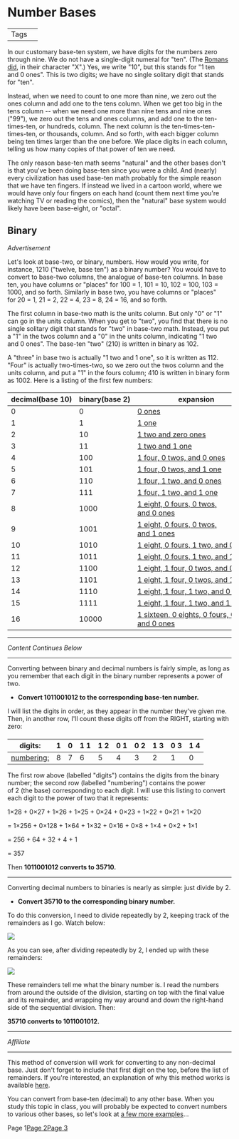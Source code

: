 Number Bases
============

<table><tbody><tr class="odd"><td>Tags</td><td></td></tr></tbody></table>

In our customary base-ten system, we have digits for the numbers zero through nine. We do not have a single-digit numeral for "ten". (The [Romans did](https://www.purplemath.com/modules/romannum.htm), in their character "X".) Yes, we write "10", but this stands for "1 ten and 0 ones". This is two digits; we have no single solitary digit that stands for "ten".

Instead, when we need to count to one more than nine, we zero out the ones column and add one to the tens column. When we get too big in the tens column -- when we need one more than nine tens and nine ones ("99"), we zero out the tens and ones columns, and add one to the ten-times-ten, or hundreds, column. The next column is the ten-times-ten-times-ten, or thousands, column. And so forth, with each bigger column being ten times larger than the one before. We place digits in each column, telling us how many copies of that power of ten we need.

The only reason base-ten math seems "natural" and the other bases don't is that you've been doing base-ten since you were a child. And (nearly) every civilization has used base-ten math probably for the simple reason that we have ten fingers. If instead we lived in a cartoon world, where we would have only four fingers on each hand (count them next time you're watching TV or reading the comics), then the "natural" base system would likely have been base-eight, or "octal".

**Binary**
----------

*Advertisement*

Let's look at base-two, or binary, numbers. How would you write, for instance, 1210 ("twelve, base ten") as a binary number? You would have to convert to base-two columns, the analogue of base-ten columns. In base ten, you have columns or "places" for 100 = 1, 101 = 10, 102 = 100, 103 = 1000, and so forth. Similarly in base two, you have columns or "places" for 20 = 1, 21 = 2, 22 = 4, 23 = 8, 24 = 16, and so forth.

The first column in base-two math is the units column. But only "0" or "1" can go in the units column. When you get to "two", you find that there is no single solitary digit that stands for "two" in base-two math. Instead, you put a "1" in the twos column and a "0" in the units column, indicating "1 two and 0 ones". The base-ten "two" (210) is written in binary as 102.

A "three" in base two is actually "1 two and 1 one", so it is written as 112. "Four" is actually two-times-two, so we zero out the twos column and the units column, and put a "1" in the fours column; 410 is written in binary form as 1002. Here is a listing of the first few numbers:

#### 

<table><thead><tr class="header"><th>decimal(base 10)</th><th>binary(base 2)</th><th>expansion</th></tr></thead><tbody><tr class="odd"><td>0</td><td>0</td><td><a href="Number%20Bases%20c101241d07d74805a3f2c9381ecc5b1a/Untitled%20Database%20b78c6fedd51544969147618390ee0af8/0%20ones%20a3262adbcf384696a60bbc224df44894.html">0 ones</a></td></tr><tr class="even"><td>1</td><td>1</td><td><a href="Number%20Bases%20c101241d07d74805a3f2c9381ecc5b1a/Untitled%20Database%20b78c6fedd51544969147618390ee0af8/1%20one%20ddb637a40eb643c1822efe618c714525.html">1 one</a></td></tr><tr class="odd"><td>2</td><td>10</td><td><a href="Number%20Bases%20c101241d07d74805a3f2c9381ecc5b1a/Untitled%20Database%20b78c6fedd51544969147618390ee0af8/1%20two%20and%20zero%20ones%20f317227e96094d8fa1046cca2e99ab8e.html">1 two and zero ones</a></td></tr><tr class="even"><td>3</td><td>11</td><td><a href="Number%20Bases%20c101241d07d74805a3f2c9381ecc5b1a/Untitled%20Database%20b78c6fedd51544969147618390ee0af8/1%20two%20and%201%20one%2024bbbee7ae50403a9e0bb711ae36d935.html">1 two and 1 one</a></td></tr><tr class="odd"><td>4</td><td>100</td><td><a href="Number%20Bases%20c101241d07d74805a3f2c9381ecc5b1a/Untitled%20Database%20b78c6fedd51544969147618390ee0af8/1%20four,%200%20twos,%20and%200%20ones%20ff80b269dc52475fb768343a6f547f20.html">1 four, 0 twos, and 0 ones</a></td></tr><tr class="even"><td>5</td><td>101</td><td><a href="Number%20Bases%20c101241d07d74805a3f2c9381ecc5b1a/Untitled%20Database%20b78c6fedd51544969147618390ee0af8/1%20four,%200%20twos,%20and%201%20one%20ed5b926a3abe4b3cba6371a738de92ab.html">1 four, 0 twos, and 1 one</a></td></tr><tr class="odd"><td>6</td><td>110</td><td><a href="Number%20Bases%20c101241d07d74805a3f2c9381ecc5b1a/Untitled%20Database%20b78c6fedd51544969147618390ee0af8/1%20four,%201%20two,%20and%200%20ones%204b4a6de760ac4ffd9a1c3c076f603020.html">1 four, 1 two, and 0 ones</a></td></tr><tr class="even"><td>7</td><td>111</td><td><a href="Number%20Bases%20c101241d07d74805a3f2c9381ecc5b1a/Untitled%20Database%20b78c6fedd51544969147618390ee0af8/1%20four,%201%20two,%20and%201%20one%204a292d9cb61d45308b348d0ecbf71a80.html">1 four, 1 two, and 1 one</a></td></tr><tr class="odd"><td>8</td><td>1000</td><td><a href="Number%20Bases%20c101241d07d74805a3f2c9381ecc5b1a/Untitled%20Database%20b78c6fedd51544969147618390ee0af8/1%20eight,%200%20fours,%200%20twos,%20and%200%20ones%20473e537e180a41cf8d8fa506bc56fb22.html">1 eight, 0 fours, 0 twos, and 0 ones</a></td></tr><tr class="even"><td>9</td><td>1001</td><td><a href="Number%20Bases%20c101241d07d74805a3f2c9381ecc5b1a/Untitled%20Database%20b78c6fedd51544969147618390ee0af8/1%20eight,%200%20fours,%200%20twos,%20and%201%20ones%20c2e4e0e6dd9941c08051946c038f4d33.html">1 eight, 0 fours, 0 twos, and 1 ones</a></td></tr><tr class="odd"><td>10</td><td>1010</td><td><a href="Number%20Bases%20c101241d07d74805a3f2c9381ecc5b1a/Untitled%20Database%20b78c6fedd51544969147618390ee0af8/1%20eight,%200%20fours,%201%20two,%20and%200%20ones%20d1f96b15ed07472ba9bc06d1e6236acc.html">1 eight, 0 fours, 1 two, and 0 ones</a></td></tr><tr class="even"><td>11</td><td>1011</td><td><a href="Number%20Bases%20c101241d07d74805a3f2c9381ecc5b1a/Untitled%20Database%20b78c6fedd51544969147618390ee0af8/1%20eight,%200%20fours,%201%20two,%20and%201%20one%20ecd3abcac2d643e4b09f0aa0a737cdac.html">1 eight, 0 fours, 1 two, and 1 one</a></td></tr><tr class="odd"><td>12</td><td>1100</td><td><a href="Number%20Bases%20c101241d07d74805a3f2c9381ecc5b1a/Untitled%20Database%20b78c6fedd51544969147618390ee0af8/1%20eight,%201%20four,%200%20twos,%20and%200%20ones%204f416488a3df4ed8bcfdd483c61453a7.html">1 eight, 1 four, 0 twos, and 0 ones</a></td></tr><tr class="even"><td>13</td><td>1101</td><td><a href="Number%20Bases%20c101241d07d74805a3f2c9381ecc5b1a/Untitled%20Database%20b78c6fedd51544969147618390ee0af8/1%20eight,%201%20four,%200%20twos,%20and%201%20one%209549ac2bf44f46abbdb042227b27a13a.html">1 eight, 1 four, 0 twos, and 1 one</a></td></tr><tr class="odd"><td>14</td><td>1110</td><td><a href="Number%20Bases%20c101241d07d74805a3f2c9381ecc5b1a/Untitled%20Database%20b78c6fedd51544969147618390ee0af8/1%20eight,%201%20four,%201%20two,%20and%200%20ones%20b6cf84e1765b4d81a1416f1bbaaa5d18.html">1 eight, 1 four, 1 two, and 0 ones</a></td></tr><tr class="even"><td>15</td><td>1111</td><td><a href="Number%20Bases%20c101241d07d74805a3f2c9381ecc5b1a/Untitled%20Database%20b78c6fedd51544969147618390ee0af8/1%20eight,%201%20four,%201%20two,%20and%201%20one%20bee70ef358334bf4aef35116a0606171.html">1 eight, 1 four, 1 two, and 1 one</a></td></tr><tr class="odd"><td>16</td><td>10000</td><td><a href="Number%20Bases%20c101241d07d74805a3f2c9381ecc5b1a/Untitled%20Database%20b78c6fedd51544969147618390ee0af8/1%20sixteen,%200%20eights,%200%20fours,%200%20twos,%20and%200%20ones%2093d5341465804af4823b20f20324c310.html">1 sixteen, 0 eights, 0 fours, 0 twos, and 0 ones</a></td></tr></tbody></table>

------------------------------------------------------------------------

*Content Continues Below*

------------------------------------------------------------------------

Converting between binary and decimal numbers is fairly simple, as long as you remember that each digit in the binary number represents a power of two.

-   **Convert 1011001012 to the corresponding base-ten number.**

I will list the digits in order, as they appear in the number they've given me. Then, in another row, I'll count these digits off from the RIGHT, starting with zero:

#### 

<table><thead><tr class="header"><th>digits:</th><th>1</th><th>0</th><th>1 1</th><th>1 2</th><th>0 1</th><th>0 2</th><th>1 3</th><th>0 3</th><th>1 4</th></tr></thead><tbody><tr class="odd"><td><a href="Number%20Bases%20c101241d07d74805a3f2c9381ecc5b1a/Untitled%20Database%2020b595a630a041a6847c08ce103f133b/numbering%20d4a491fdd9cd472d9498bd9fdaa7e456.html">numbering:</a></td><td>8</td><td>7</td><td>6</td><td>5</td><td>4</td><td>3</td><td>2</td><td>1</td><td>0</td></tr></tbody></table>

The first row above (labelled "digits") contains the digits from the binary number; the second row (labelled "numbering") contains the power of 2 (the base) corresponding to each digit. I will use this listing to convert each digit to the power of two that it represents:

1×28 + 0×27 + 1×26 + 1×25 + 0×24 + 0×23 + 1×22 + 0×21 + 1×20

= 1×256 + 0×128 + 1×64 + 1×32 + 0×16 + 0×8 + 1×4 + 0×2 + 1×1

= 256 + 64 + 32 + 4 + 1

= 357

Then **1011001012 converts to 35710.**

------------------------------------------------------------------------

Converting decimal numbers to binaries is nearly as simple: just divide by 2.

-   **Convert 35710 to the corresponding binary number.**

To do this conversion, I need to divide repeatedly by 2, keeping track of the remainders as I go. Watch below:

![](https://www.purplemath.com/modules/base/baseanim.gif)

As you can see, after dividing repeatedly by 2, I ended up with these remainders:

![](https://www.purplemath.com/modules/base/base01.gif)

These remainders tell me what the binary number is. I read the numbers from around the outside of the division, starting on top with the final value and its remainder, and wrapping my way around and down the right-hand side of the sequential division. Then:

**35710 converts to 1011001012.**

------------------------------------------------------------------------

*Affiliate*

------------------------------------------------------------------------

This method of conversion will work for converting to any non-decimal base. Just don't forget to include that first digit on the top, before the list of remainders. If you're interested, an explanation of why this method works is available [here](https://www.purplemath.com/modules/base_why.htm).

You can convert from base-ten (decimal) to any other base. When you study this topic in class, you will probably be expected to convert numbers to various other bases, so let's look at [a few more examples](https://www.purplemath.com/modules/numbbase2.htm)...

Page 1[Page 2](https://www.purplemath.com/modules/numbbase2.htm)[Page 3](https://www.purplemath.com/modules/numbbase3.htm)
